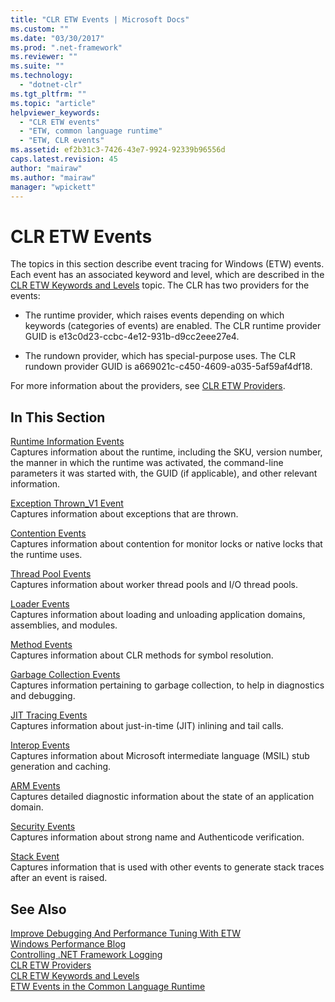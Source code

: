 ```yaml
---
title: "CLR ETW Events | Microsoft Docs"
ms.custom: ""
ms.date: "03/30/2017"
ms.prod: ".net-framework"
ms.reviewer: ""
ms.suite: ""
ms.technology: 
  - "dotnet-clr"
ms.tgt_pltfrm: ""
ms.topic: "article"
helpviewer_keywords: 
  - "CLR ETW events"
  - "ETW, common language runtime"
  - "ETW, CLR events"
ms.assetid: ef2b31c3-7426-43e7-9924-92339b96556d
caps.latest.revision: 45
author: "mairaw"
ms.author: "mairaw"
manager: "wpickett"
---
```

# CLR ETW Events
The topics in this section describe event tracing for Windows (ETW) events. Each event has an associated keyword and level, which are described in the [CLR ETW Keywords and Levels](../../../docs/framework/performance/clr-etw-keywords-and-levels.md) topic. The CLR has two providers for the events:  
  
-   The runtime provider, which raises events depending on which keywords (categories of events) are enabled. The CLR runtime provider GUID is e13c0d23-ccbc-4e12-931b-d9cc2eee27e4.  
  
-   The rundown provider, which has special-purpose uses. The CLR rundown provider GUID is a669021c-c450-4609-a035-5af59af4df18.  
  
 For more information about the providers, see [CLR ETW Providers](../../../docs/framework/performance/clr-etw-providers.md).  
  
## In This Section  
 [Runtime Information Events](../../../docs/framework/performance/runtime-information-etw-events.md)  
 Captures information about the runtime, including the SKU, version number, the manner in which the runtime was activated, the command-line parameters it was started with, the GUID (if applicable), and other relevant information.  
  
 [Exception Thrown_V1 Event](../../../docs/framework/performance/exception-thrown-v1-etw-event.md)  
 Captures information about exceptions that are thrown.  
  
 [Contention Events](../../../docs/framework/performance/contention-etw-events.md)  
 Captures information about contention for monitor locks or native locks that the runtime uses.  
  
 [Thread Pool Events](../../../docs/framework/performance/thread-pool-etw-events.md)  
 Captures information about worker thread pools and I/O thread pools.  
  
 [Loader Events](../../../docs/framework/performance/loader-etw-events.md)  
 Captures information about loading and unloading application domains, assemblies, and modules.  
  
 [Method Events](../../../docs/framework/performance/method-etw-events.md)  
 Captures information about CLR methods for symbol resolution.  
  
 [Garbage Collection Events](../../../docs/framework/performance/garbage-collection-etw-events.md)  
 Captures information pertaining to garbage collection, to help in diagnostics and debugging.  
  
 [JIT Tracing Events](../../../docs/framework/performance/jit-tracing-etw-events.md)  
 Captures information about just-in-time (JIT) inlining and tail calls.  
  
 [Interop Events](../../../docs/framework/performance/interop-etw-events.md)  
 Captures information about Microsoft intermediate language (MSIL) stub generation and caching.  
  
 [ARM Events](../../../docs/framework/performance/application-domain-resource-monitoring-arm-etw-events.md)  
 Captures detailed diagnostic information about the state of an application domain.  
  
 [Security Events](../../../docs/framework/performance/security-etw-events.md)  
 Captures information about strong name and Authenticode verification.  
  
 [Stack Event](../../../docs/framework/performance/stack-etw-event.md)  
 Captures information that is used with other events to generate stack traces after an event is raised.  
  
## See Also  
 [Improve Debugging And Performance Tuning With ETW](http://go.microsoft.com/fwlink/?LinkId=179696)   
 [Windows Performance Blog](http://go.microsoft.com/fwlink/?LinkId=179509)   
 [Controlling .NET Framework Logging](../../../docs/framework/performance/controlling-logging.md)   
 [CLR ETW Providers](../../../docs/framework/performance/clr-etw-providers.md)   
 [CLR ETW Keywords and Levels](../../../docs/framework/performance/clr-etw-keywords-and-levels.md)   
 [ETW Events in the Common Language Runtime](../../../docs/framework/performance/etw-events-in-the-common-language-runtime.md)